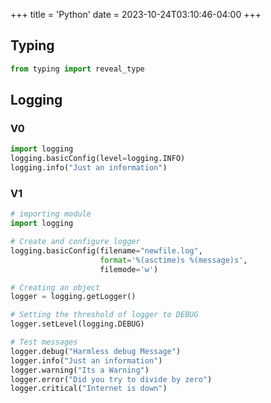 +++
title = 'Python'
date = 2023-10-24T03:10:46-04:00
+++

## Typing
```python
from typing import reveal_type
```

## Logging
### V0
```python
import logging
logging.basicConfig(level=logging.INFO)
logging.info("Just an information")
```

### V1
```python
# importing module
import logging

# Create and configure logger
logging.basicConfig(filename="newfile.log",
					format='%(asctime)s %(message)s',
					filemode='w')

# Creating an object
logger = logging.getLogger()

# Setting the threshold of logger to DEBUG
logger.setLevel(logging.DEBUG)

# Test messages
logger.debug("Harmless debug Message")
logger.info("Just an information")
logger.warning("Its a Warning")
logger.error("Did you try to divide by zero")
logger.critical("Internet is down")
```
